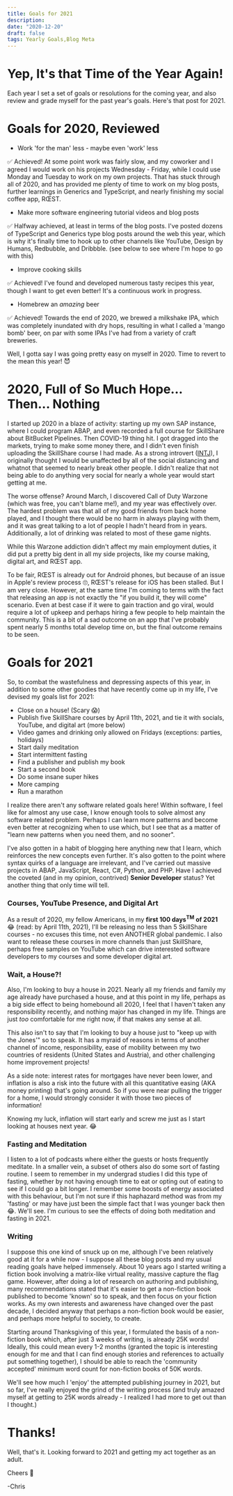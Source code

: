 ```yaml
---
title: Goals for 2021
description:
date: "2020-12-20"
draft: false
tags: Yearly Goals,Blog Meta
---
```


# Yep, It's that Time of the Year Again!

Each year I set a set of goals or resolutions for the coming year, and also review and grade myself for the past year's goals. Here's that post for 2021.

# Goals for 2020, Reviewed

- Work 'for the man' less - maybe even 'work' less

:white_check_mark: Achieved! At some point work was fairly slow, and my coworker and I agreed I would work on his projects Wednesday - Friday, while I could use Monday and Tuesday to work on my own projects. That has stuck through all of 2020, and has provided me plenty of time to work on my blog posts, further learnings in Generics and TypeScript, and nearly finishing my social coffee app, RŒST.

- Make more software engineering tutorial videos and blog posts

:white_check_mark: Halfway achieved, at least in terms of the blog posts. I've posted dozens of TypeScript and Generics type blog posts around the web this year, which is why it's finally time to hook up to other channels like YouTube, Design by Humans, Redbubble, and Dribbble. (see below to see where I'm hope to go with this)

- Improve cooking skills 

:white_check_mark: Achieved! I've found and developed numerous tasty recipes this year, though I want to get even better! It's a continuous work in progress.

- Homebrew an _amazing_ beer

:white_check_mark: Achieved! Towards the end of 2020, we brewed a milkshake IPA, which was completely inundated with dry hops, resulting in what I called a 'mango bomb' beer, on par with some IPAs I've had from a variety of craft breweries.

Well, I gotta say I was going pretty easy on myself in 2020. Time to revert to the mean this year! :smiling_imp:

# 2020, Full of So Much Hope... Then... Nothing

I started up 2020 in a blaze of activity: starting up my own SAP instance, where I could program ABAP, and even recorded a full course for SkillShare about BitBucket Pipelines. Then COVID-19 thing hit. I got dragged into the markets, trying to make some money there, and I didn't even finish uploading the SkillShare course I had made. As a strong introvert ([INTJ](https://www.16personalities.com/intj-personality)), I originally thought I would be unaffected by all of the social distancing and whatnot that seemed to nearly break other people. I didn't realize that not being able to do anything very social for nearly a whole year would start getting at me. 

The worse offense? Around March, I discovered Call of Duty Warzone (which was free, you can't blame me!), and my year was effectively over. The hardest problem was that all of my good friends from back home played, and I thought there would be no harm in always playing with them, and it was great talking to a lot of people I hadn't heard from in years. Additionally, a lot of drinking was related to most of these game nights.

While this Warzone addiction didn't affect my main employment duties, it did put a pretty big dent in all my side projects, like my course making, digital art, and RŒST app.

To be fair, RŒST is already out for Android phones, but because of an issue in Apple's review process 🙄, RŒST's release for iOS has been stalled. But I am very close. However, at the same time I'm coming to terms with the fact that releasing an app is not exactly the "if you  build it, they will come" scenario. Even at best case if it were to gain traction and go viral, would require a lot of upkeep and perhaps hiring a few people to help maintain the community. This is a bit of a sad outcome on an app that I've probably spent nearly 5 months total develop time on, but the final outcome remains to be seen.

# Goals for 2021

So, to combat the wastefulness and depressing aspects of this year, in addition to some other goodies that have recently come up in my life, I've devised my goals list for 2021:

- Close on a house! (Scary :scream:)
- Publish five SkillShare courses by April 11th, 2021, and tie it with socials, YouTube, and digital art (more below)
- Video games and drinking only allowed on Fridays (exceptions: parties, holidays)
- Start daily meditation
- Start intermittent fasting
- Find a publisher and publish my book
- Start a second book
- Do some insane super hikes
- More camping
- Run a marathon

I realize there aren't any software related goals here! Within software, I feel like for almost any use case, I know enough tools to solve almost any software related problem. Perhaps I can learn more patterns and become even better at recognizing when to use which, but I see that as a matter of "learn new patterns when you need them, and no sooner". 

I've also gotten in a habit of blogging here anything new that I learn, which reinforces the new concepts even further. It's also gotten to the point where syntax quirks of a language are irrelevant, and I've carried out massive projects in ABAP, JavaScript, React, C#, Python, and PHP. Have I achieved the coveted (and in my opinion, contrived) **Senior Developer** status? Yet another thing that only time will tell.

### Courses, YouTube Presence, and Digital Art

As a result of 2020, my fellow Americans, in my **first 100 days<sup>TM</sup> of 2021** 😂 (read: by April 11th, 2021), I'll be releasing no less than 5 SkillShare courses - no excuses this time, not even ANOTHER global pandemic. I also want to release these courses in more channels than just SkillShare, perhaps free samples on YouTube which can drive interested software developers to my courses and some developer digital art. 

### Wait, a House?!

Also, I'm looking to buy a house in 2021. Nearly all my friends and family my age already have purchased a house, and at this point in my life, perhaps as a big side effect to being homebound all 2020, I feel that I haven't taken any responsibility recently, and nothing major has changed in my life. Things are just _too_ comfortable for me right now, if that makes any sense at all.

This also isn't to say that I'm looking to buy a house just to "keep up with the Jones'" so to speak. It has a myraid of reasons in terms of another channel of income, responsibility, ease of mobility between my two countries of residents (United States and Austria), and other challenging home improvement projects!

As a side note: interest rates for mortgages have never been lower, and inflation is also a risk into the future with all this quantitative easing (AKA money printing) that's going around. So if you were near pulling the trigger for a home, I would strongly consider it with those two pieces of information!

Knowing my luck, inflation will start early and screw me just as I start looking at houses next year. 😂

### Fasting and Meditation

I listen to a lot of podcasts where either the guests or hosts frequently meditate. In a smaller vein, a subset of others also do some sort of fasting routine. I seem to remember in my undergrad studies I did this type of fasting, whether by not having enough time to eat or opting out of eating to see if I could go a bit longer. I remember some boosts of energy associated with this behaviour, but I'm not sure if this haphazard method was from my 'fasting' or may have just been the simple fact that I was younger back then 😂. We'll see. I'm curious to see the effects of doing both meditation and fasting in 2021.

### Writing

I suppose this one kind of snuck up on me, although I've been relatively good at it for a while now - I suppose all these blog posts and my usual reading goals have helped immensely. About 10 years ago I started writing a fiction book involving a matrix-like virtual reality, massive capture the flag game. However, after doing a lot of research on authoring and publishing, many recommendations stated that it's easier to get a non-fiction book published to become 'known' so to speak, and then focus on your fiction works. As my own interests and awareness have changed over the past decade, I decided anyway that perhaps a non-fiction book would be easier, and perhaps more helpful to society, to create.

Starting around Thanksgiving of this year, I formulated the basis of a non-fiction book which, after just 3 weeks of writing, is already 25K words! Ideally, this could mean every 1-2 months (granted the topic is interesting enough for me and that I can find enough stories and references to actually put something together), I should be able to reach the 'community accepted' minimum word count for non-fiction books of 50K words.

We'll see how much I 'enjoy' the attempted publishing journey in 2021, but so far, I've really enjoyed the grind of the writing process (and truly amazed myself at getting to 25K words already - I realized I had more to get out than I thought.)

# Thanks!

Well, that's it. Looking forward to 2021 and getting my act together as an adult.

Cheers 🍺

-Chris
